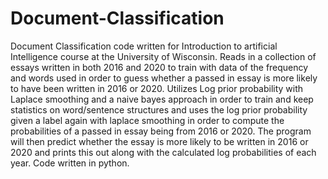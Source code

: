 # Document-Classification
Document Classification code written for Introduction to artificial Intelligence course at the University of Wisconsin. Reads in a collection of essays written in both 2016 and 2020 to train with data of the frequency and words used in order to guess whether a passed in essay is more likely to have been written in 2016 or 2020. Utilizes Log prior probability with Laplace smoothing and a naive bayes approach in order to train and keep statistics on word/sentence structures and uses the log prior probability given a label again with laplace smoothing in order to compute the probabilities of a passed in essay being from 2016 or 2020. The program will then predict whether the essay is more likely to be written in 2016 or 2020 and prints this out along with the calculated log probabilities of each year. Code written in python.
